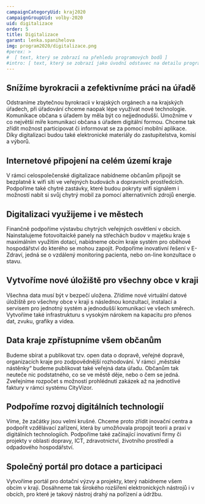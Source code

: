 ```yaml
---
campaignCategoryUid: kraj2020
campaignGroupUid: volby-2020
uid: digitalizace
order: 5
title: Digitalizace
garant: lenka.spanihelova 
img: program2020/digitalizace.png
#perex: >
#  [ text, který se zobrazí na přehledu programových bodů ]
#intro: [ text, který se zobrazí jako úvodní odstavec na detailu programového bodu ]
---
```

## Snížíme byrokracii a zefektivníme práci na úřadě
Odstraníme zbytečnou byrokracii v krajských orgánech a na krajských úřadech, při úřadování chceme naopak lépe využívat nové technologie. Komunikace občana s úřadem by měla být co nejjednodušší. Umožníme v co největší míře komunikaci občana s úřadem digitální formou. Chceme tak zřídit možnost participovat či informovat se za pomocí mobilní aplikace. Díky digitalizaci budou také elektronické materiály do zastupitelstva, komisí a výborů.

## Internetové připojení na celém území kraje
V rámci celospolečenské digitalizace nabídneme občanům připojit se bezplatně k wifi síti ve veřejných budovách a dopravních prostředcích. Podpoříme také chytré zastávky, které budou pokryty wifi signálem i možností nabít si svůj chytrý mobil za pomocí alternativních zdrojů energie.

## Digitalizaci využijeme i ve městech
Finančně podpoříme výstavbu chytrých veřejných osvětlení v obcích. Nainstalujeme fotovoltaické panely na střechách budov v majetku kraje s maximálním využitím dotací, nabídneme obcím kraje systém pro oběhové hospodářství do kterého se mohou zapojit. Podpoříme inovativní řešení v E-Zdraví, jedná se o vzdálený monitoring pacienta, nebo on-line konzultace o stavu.

## Vytvoříme nové úložiště pro všechny obce v kraji
Všechna data musí být v bezpečí uložena. Zřídíme nové virtuální datové úložiště pro všechny obce v kraji s následnou konzultací, instalací a servisem pro jednotný systém a jednodušší komunikaci ve všech směrech. Vytvoříme také infrastrukturu s vysokým nárokem na kapacitu pro přenos dat, zvuku, grafiky a videa.

## Data kraje zpřístupníme všem občanům
Budeme sbírat a publikovat tzv. open data o dopravě, veřejné dopravě, organizacích kraje pro zodpovědnější rozhodování. V rámci „městské nástěnky“ budeme publikovat také veřejná data úřadu. Občanům tak neuteče nic podstatného, co se ve městě děje, nebo o čem se jedná. Zveřejníme rozpočet s možností prohlédnutí zakázek až na jednotlivé faktury v rámci systému CityVizor.

## Podpoříme rozvoj digitálních technologií
Víme, že začátky jsou velmi krušné. Chceme proto zřídit inovační centra a podpořit vzdělávací zařízení, která by umožňovala propojit teorii a praxi v digitálních technologiích. Podpoříme také začínající inovativní firmy či projekty v oblasti dopravy, ICT, zdravotnictví, životního prostředí a odpadového hospodářství.

## Společný portál pro dotace a participaci
Vytvoříme portál pro dotační výzvy a projekty, který nabídneme všem obcím v kraji. Dosáhneme tak širokého rozšíření elektronických nástrojů i v obcích, pro které je takový nástroj drahý na pořízení a údržbu.
